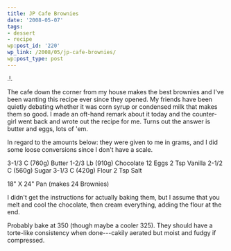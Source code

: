 ```yaml
---
title: JP Cafe Brownies
date: '2008-05-07'
tags:
- dessert
- recipe
wp:post_id: '220'
wp_link: /2008/05/jp-cafe-brownies/
wp:post_type: post
---
```


.!.

The cafe down the corner from my house makes the best brownies and I've been wanting this recipe ever since they opened. My friends have been quietly debating whether it was corn syrup or condensed milk that makes them so good. I made an oft-hand remark about it today and the counter-girl went back and wrote out the recipe for me. Turns out the answer is butter and eggs, lots of 'em.

In regard to the amounts below: they were given to me in grams, and I did some loose conversions since I don't have a scale.

3-1/3 C (760g) Butter
1-2/3 Lb (910g) Chocolate
12 Eggs
2 Tsp Vanilla
2-1/2 C (560g) Sugar
3-1/3 C (420g) Flour
2 Tsp Salt

18" X 24" Pan (makes 24 Brownies)

I didn't get the instructions for actually baking them, but I assume that you melt and cool the chocolate, then cream everything, adding the flour at the end.

Probably bake at 350 (though maybe a cooler 325). They should have a torte-like consistency when done---cakily aerated but moist and fudgy if compressed.
